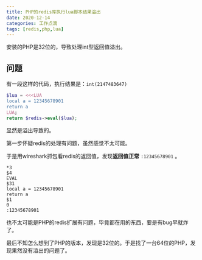 ```yaml
---
title: PHP的redis库执行lua脚本结果溢出
date: 2020-12-14
categories: 工作点滴
tags: [redis,php,lua]
---
```


安装的PHP是32位的，导致处理int型返回值溢出。

<!--more-->

## 问题
有一段这样的代码，执行结果是：`int(2147483647)`
```php
$lua = <<<LUA
local a = 12345678901
return a
LUA;
return $redis->eval($lua);
```

显然是溢出导致的。

第一步怀疑redis的处理有问题，虽然感觉不太可能。

于是用wireshark抓包看redis的返回值，发现**返回值正常** `:12345678901` 。

```
*3
$4
EVAL
$31
local a = 12345678901
return a
$1
0
:12345678901
```

也不太可能是PHP的redis扩展有问题，毕竟都在用的东西，要是有bug早就炸了。

最后不知怎么想到了PHP的版本，发现是32位的。于是找了一台64位的PHP，发现果然没有溢出的问题了。